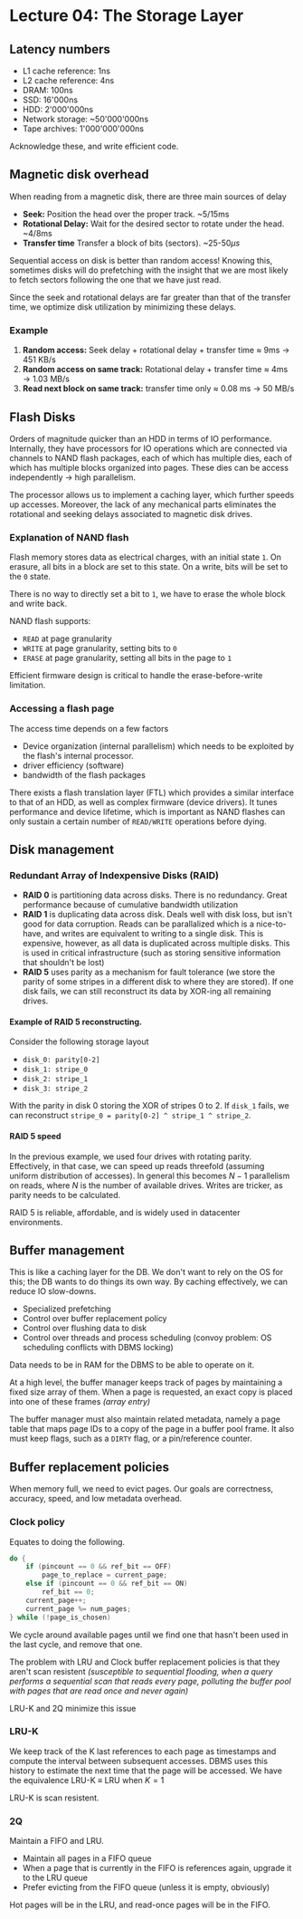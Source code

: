# Lecture 04: The Storage Layer

## Latency numbers

- L1 cache reference: 1ns
- L2 cache reference: 4ns
- DRAM: 100ns
- SSD: 16'000ns
- HDD: 2'000'000ns
- Network storage: ~50'000'000ns
- Tape archives: 1'000'000'000ns

Acknowledge these, and write efficient code.

## Magnetic disk overhead

When reading from a magnetic disk, there are three main sources of delay

- **Seek:** Position the head over the proper track. ~5/15ms
- **Rotational Delay:** Wait for the desired sector to rotate under the head.
~4/8ms
- **Transfer time** Transfer a block of bits (sectors). ~25-50$\mu s$

Sequential access on disk is better than random access! Knowing this, sometimes
disks will do prefetching with the insight that we are most likely to fetch
sectors following the one that we have just read.

Since the seek and rotational delays are far greater than that of the transfer
time, we optimize disk utilization by minimizing these delays.

### Example

1. **Random access:** Seek delay + rotational delay + transfer time 
$\approx$ 9ms $\rightarrow$ 451 KB/s
2. **Random access on same track:** Rotational delay + transfer time $\approx$
4ms $\rightarrow$ 1.03 MB/s
3. **Read next block on same track:** transfer time only $\approx$ 0.08 ms
$\rightarrow$ 50 MB/s

## Flash Disks

Orders of magnitude quicker than an HDD in terms of IO performance. Internally,
they have processors for IO operations which are connected via channels to NAND
flash packages, each of which has multiple dies, each of which has multiple
blocks organized into pages. These dies can be access independently 
$\rightarrow$ high parallelism. 

The processor allows us to implement a caching layer, which further speeds up
accesses. Moreover, the lack of any mechanical parts eliminates the rotational
and seeking delays associated to magnetic disk drives.

### Explanation of NAND flash

Flash memory stores data as electrical charges, with an initial state `1`. On
erasure, all bits in a block are set to this state. On a write, bits will be 
set to the `0` state.

There is no way to directly set a bit to `1`, we have to erase the whole block
and write back.

NAND flash supports:

- `READ` at page granularity
- `WRITE` at page granularity, setting bits to `0`
- `ERASE` at page granularity, setting all bits in the page to `1`

Efficient firmware design is critical to handle the erase-before-write 
limitation.

### Accessing a flash page

The access time depends on a few factors

- Device organization (internal parallelism) which needs to be exploited by the
flash's internal processor.
- driver efficiency (software)
- bandwidth of the flash packages

There exists a flash translation layer (FTL) which provides a similar interface
to that of an HDD, as well as complex firmware (device drivers). It tunes 
performance and device lifetime, which is important as NAND flashes can only
sustain a certain number of `READ/WRITE` operations before dying.

## Disk management

### Redundant Array of Indexpensive Disks (RAID)

- **RAID 0** is partitioning data across disks. There is no redundancy. Great 
performance because of cumulative bandwidth utilization
- **RAID 1** is duplicating data across disk. Deals well with disk loss, but isn't
good for data corruption. Reads can be parallalized which is a nice-to-have,
and writes are equivalent to writing to a single disk. This is expensive, 
however, as all data is duplicated across multiple disks. This is used in 
critical infrastructure (such as storing sensitive information that shouldn't
be lost)
- **RAID 5** uses parity as a mechanism for fault tolerance (we store the 
parity of some stripes in a different disk to where they are stored). If one
disk fails, we can still reconstruct its data by XOR-ing all remaining drives.

#### Example of RAID 5 reconstructing.

Consider the following storage layout

- `disk_0: parity[0-2]`
- `disk_1: stripe_0`
- `disk_2: stripe_1`
- `disk_3: stripe_2`

With the parity in disk 0 storing the XOR of stripes 0 to 2. If `disk_1` fails,
we can reconstruct `stripe_0 = parity[0-2] ^ stripe_1 ^ stripe_2`.

#### RAID 5 speed

In the previous example, we used four drives with rotating parity. Effectively,
in that case, we can speed up reads threefold (assuming uniform distribution of
accesses). In general this becomes $N - 1$ parallelism on reads, where $N$ is
the number of available drives. Writes are tricker, as parity needs to be
calculated.

RAID 5 is reliable, affordable, and is widely used in datacenter environments.

## Buffer management

This is like a caching layer for the DB. We don't want to rely on the OS for 
this; the DB wants to do things its own way. By caching effectively, we can
reduce IO slow-downs.

- Specialized prefetching
- Control over buffer replacement policy
- Control over flushing data to disk
- Control over threads and process scheduling (convoy problem: OS scheduling
conflicts with DBMS locking)

Data needs to be in RAM for the DBMS to be able to operate on it.

At a high level, the buffer manager keeps track of pages by maintaining a fixed
size array of them. When a page is requested, an exact copy is placed into
one of these frames *(array entry)* 

The buffer manager must also maintain related metadata, namely a page table 
that maps page IDs to a copy of the page in a buffer pool frame. It also must
keep flags, such as a `DIRTY` flag, or a pin/reference counter.

## Buffer replacement policies

When memory full, we need to evict pages. Our goals are correctness, accuracy,
speed, and low metadata overhead.

### Clock policy

Equates to doing the following.

```c
do {
    if (pincount == 0 && ref_bit == OFF)
        page_to_replace = current_page;
    else if (pincount == 0 && ref_bit == ON)
        ref_bit == 0;
    current_page++;
    current_page %= num_pages;
} while (!page_is_chosen)
```

We cycle around available pages until we find one that hasn't been used in the
last cycle, and remove that one.

The problem with LRU and Clock buffer replacement policies is that they aren't
scan resistent *(susceptible to sequential flooding, when a query performs a
sequential scan that reads every page, polluting the buffer pool with pages 
that are read once and never again)*

LRU-K and 2Q minimize this issue

### LRU-K

We keep track of the K last references to each page as timestamps and compute
the interval between subsequent accesses. DBMS uses this history to estimate
the next time that the page will be accessed. We have the equivalence
LRU-K $\equiv$ LRU when $K = 1$

LRU-K is scan resistent.

### 2Q

Maintain a FIFO and LRU.

- Maintain all pages in a FIFO queue
- When a page that is currently in the FIFO is references again, upgrade it to
the LRU queue
- Prefer evicting from the FIFO queue (unless it is empty, obviously)

Hot pages will be in the LRU, and read-once pages will be in the FIFO.

